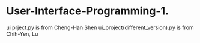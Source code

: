 # User-Interface-Programming-1.

ui prject.py is from Cheng-Han Shen
ui_project(different_version).py is from Chih-Yen, Lu
